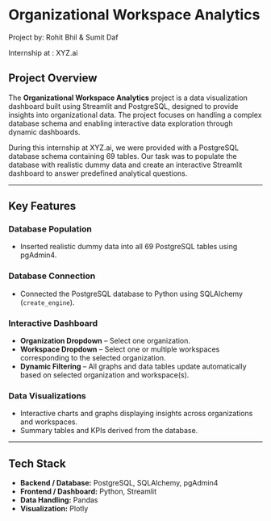 # Organizational Workspace Analytics

Project by: Rohit Bhil & Sumit Daf

Internship at : XYZ.ai  

## Project Overview

The **Organizational Workspace Analytics** project is a data visualization dashboard built using Streamlit and PostgreSQL, designed to provide insights into organizational data. The project focuses on handling a complex database schema and enabling interactive data exploration through dynamic dashboards.  

During this internship at XYZ.ai, we were provided with a PostgreSQL database schema containing 69 tables. Our task was to populate the database with realistic dummy data and create an interactive Streamlit dashboard to answer predefined analytical questions.

---

## Key Features

### Database Population
- Inserted realistic dummy data into all 69 PostgreSQL tables using pgAdmin4.

### Database Connection
- Connected the PostgreSQL database to Python using SQLAlchemy (`create_engine`).

### Interactive Dashboard
- **Organization Dropdown** – Select one organization.  
- **Workspace Dropdown** – Select one or multiple workspaces corresponding to the selected organization.  
- **Dynamic Filtering** – All graphs and data tables update automatically based on selected organization and workspace(s).

### Data Visualizations
- Interactive charts and graphs displaying insights across organizations and workspaces.  
- Summary tables and KPIs derived from the database.

---

## Tech Stack

- **Backend / Database:** PostgreSQL, SQLAlchemy, pgAdmin4  
- **Frontend / Dashboard:** Python, Streamlit  
- **Data Handling:** Pandas
- **Visualization:** Plotly
